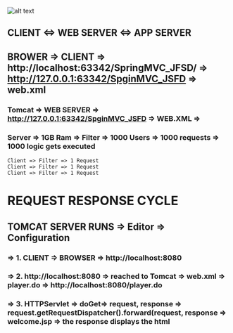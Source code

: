 ![alt text](https://drive.google.com/file/d/1TCKaC8A6IU7o3etJ_DLaC6ai51x9EEQq/view?usp=sharing
)

## CLIENT <=> WEB SERVER <=> APP SERVER


## BROWER => CLIENT => http://localhost:63342/SpringMVC_JFSD/ => http://127.0.0.1:63342/SpginMVC_JSFD => web.xml

### Tomcat => WEB SERVER => http://127.0.0.1:63342/SpginMVC_JSFD => WEB.XML =>
### Server => 1GB Ram => Filter => 1000 Users => 1000 requests => 1000 logic gets executed
```
Client => Filter => 1 Request
Client => Filter => 1 Request
Client => Filter => 1 Request
```


# REQUEST RESPONSE CYCLE

## TOMCAT SERVER RUNS => Editor => Configuration

### => 1. CLIENT => BROWSER => http://localhost:8080
### => 2. http://localhost:8080  => reached to Tomcat => web.xml => <welcome>player.do</welcome> => http://localhost:8080/player.do
### => 3. HTTPServlet => doGet=> request, response => request.getRequestDispatcher().forward(request, response => welcome.jsp => the response displays the html
